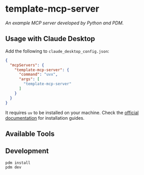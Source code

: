 # template-mcp-server

_An example MCP server developed by Python and PDM._

## Usage with Claude Desktop

Add the following to `claude_desktop_config.json`:

```json
{
  "mcpServers": {
    "template-mcp-server": {
      "command": "uvx",
      "args": [
        "template-mcp-server"
      ]
    }
  }
}
```

It requires `uv` to be installed on your machine. Check the [official documentation](https://docs.astral.sh/uv/getting-started/installation/) for installation guides.

## Available Tools

<!-- List all tools and descriptions here -->

## Development

```shell
pdm install
pdm dev
```
